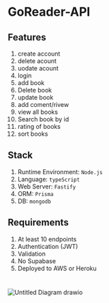 # GoReader-API


## Features
1. create account
2. delete acount
3. uodate acount
4. login
5. add book
6. Delete book
7. update book
8. add coment/rivew
9. view all books
10. Search book by id
11. rating of books
12. sort books

## Stack
1. Runtime Environment: `Node.js`
2. Language: `typeScript`
3. Web Server: `Fastify`
4. ORM: `Prisma`
5. DB: `mongodb`

## Requirements
1. At least 10 endpoints
2. Authentication (JWT)
3. Validation
4. No Supabase
5. Deployed to AWS or Heroku
#

   ![Untitled Diagram drawio](https://user-images.githubusercontent.com/106754794/175787538-56c1a386-66e7-4c0b-8bf2-0bf9b241b99f.png)

